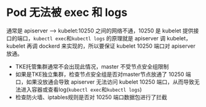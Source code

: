 # Pod 无法被 exec 和 logs

通常是 apiserver --> kubelet:10250 之间的网络不通，10250 是 kubelet 提供接口的端口，`kubectl exec`和`kubectl logs` 的原理就是 apiserver 调 kubelet，kubelet 再调 dockerd 来实现的，所以要保证 kubelet 10250 端口对 apiserver 放通。

- TKE托管集群通常不会出现此情况，master 不受节点安全组限制
- 如果是TKE独立集群，检查节点安全组是否对master节点放通了 10250 端口，如果没放通会导致 apiserver 无法访问 kubelet 10250 端口，从而导致无法进入容器或查看log(`kubectl exec`和`kubectl logs`)
- 检查防火墙、iptables规则是否对 10250 端口数据包进行了拦截
